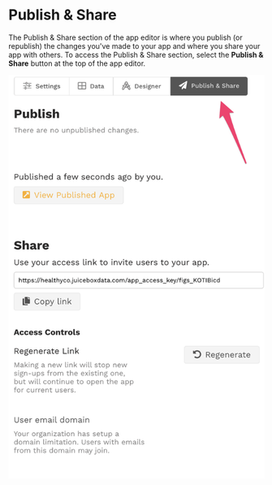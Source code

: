 # Publish & Share

The Publish & Share section of the app editor is where you publish \(or republish\) the changes you've made to your app and where you share your app with others. To access the Publish & Share section, select the **Publish & Share** button at the top of the app editor. 

![Select Publish &amp; Share \(or Republish &amp; Share\) to access Publish &amp; Share section](../../.gitbook/assets/image%20%2831%29.png)



